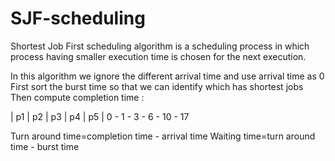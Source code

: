 # SJF-scheduling
Shortest Job First scheduling algorithm is a scheduling process in which process having smaller execution time is chosen for the next execution.

In this algorithm we ignore the different arrival time and use arrival time as 0
First sort the burst time so that we can identify which has shortest jobs 
Then compute completion time :

|  p1  | p2  | p3  | p4  | p5  |
0  -  1  -  3  -  6   -  10  -  17

Turn around time=completion time - arrival time
Waiting time=turn around time - burst time
